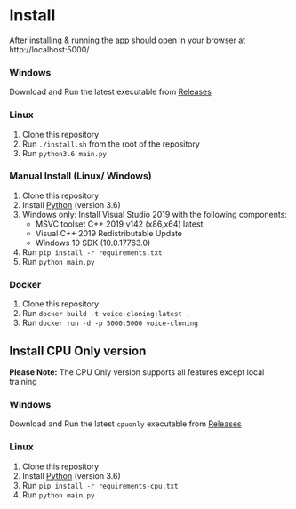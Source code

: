 # Install
After installing & running the app should open in your browser at http://localhost:5000/

### Windows
Download and Run the latest executable from [Releases](https://github.com/BenAAndrew/Voice-Cloning-App/releases)

### Linux
1. Clone this repository
2. Run `./install.sh` from the root of the repository
3. Run `python3.6 main.py`

### Manual Install (Linux/ Windows)
1. Clone this repository
2. Install [Python](https://www.python.org/) (version 3.6)
3. Windows only: Install Visual Studio 2019 with the following components:
    - MSVC toolset C++ 2019 v142 (x86,x64) latest
    - Visual C++ 2019 Redistributable Update
    - Windows 10 SDK (10.0.17763.0)
4. Run `pip install -r requirements.txt`
5. Run `python main.py`

### Docker
1. Clone this repository
2. Run `docker build -t voice-cloning:latest .`
3. Run `docker run -d -p 5000:5000 voice-cloning`

## Install CPU Only version
**Please Note:** The CPU Only version supports all features except local training

### Windows
Download and Run the latest `cpuonly` executable from [Releases](https://github.com/BenAAndrew/Voice-Cloning-App/releases)

### Linux
1. Clone this repository
2. Install [Python](https://www.python.org/) (version 3.6)
3. Run `pip install -r requirements-cpu.txt`
4. Run `python main.py`
